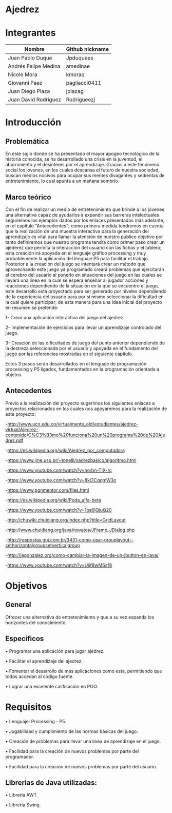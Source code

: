 
# Ajedrez

# Integrantes


|     Nombre         | Github nickname |
|--------------------|-----------------|
|Juan Pablo Duque    |Jpduquees        |
|Andrés Felipe Medina|amedinae         |
|Nicole Mora         |kmoraq           |
|Giovanni Paez       |pagliacci0411    |
|Juan Diego Plaza    |jplazag          |
|Juan David Rodriguez|Rodrigueezj      |


# Introducción

## Problemática

En este siglo donde se ha presentado el mayor apogeo tecnológico de la historia conocida, se ha desarrollado una crisis en la juventud, el aburrimiento y el desinterés por el aprendizaje. Gracias a este fenómeno social los jóvenes, en los cuales descansa el futuro de nuestra sociedad, buscan medios nocivos para ocupar sus mentes divagantes y sedientas de entretenimiento, lo cual apunta a un mañana sombrío.


## Marco teórico

Con el fin de realizar un medio de entretenimiento que brinde a los jóvenes una alternativa capaz de ayudarlos a expandir sus barreras intelectuales seguiremos los ejemplos dados por los enlaces presentados más adelante, en el capítulo "Antecedentes"; como primera medida tendremos en cuenta que la realización de una muestra interactiva para la generación del aprendizaje es vital para llamar la atención de nuestro publico objetivo por tanto definiremos que nuestro programa tendra como primer paso crear un ajederez que permita la interacción del usuario con las fichas y el tablero; esta creación irá apoyada en el lenguaje gráfico processing y muy probablemente la aplicación del lenguaje P5 para facilitar el trabajo.
Posterior a la creación del juego se intentará crear un método que aprovechando este juego ya programado creará problemas que ejercitarán el cerebro del usuario al ponerlo en situaciones del juego en las cuales se llevará una línea en la cual se espera enseñar al jugador acciones y reacciones dependiendo de la situación en la que se encuentre el juego, este desarrollo está proyectado para ser generado por niveles dependiendo de la experiencia del usuario para por sí mismo seleccionar la dificultad en la cual quiere participar; de esta manera para una idea inicial del proyecto en resumen se pretende:

1- Crear una aplicación interactiva del juego del ajedrez.

2- Implementación de ejercicios para llevar un aprendizaje controlado del juego.

3- Creación de las dificultades de juego del punto anterior dependiendo de la destreza seleccionada por el usuario y apoyada en el fundamento del juego por las referencias mostradas en el siguiente capítulo.

Estos 3 pasos serán desarrollados en el lenguaje de programación processing y P5 ligados, fundamentados en la programación orientada a objetos.

## Antecedentes

Previo a la realización del proyecto sugerimos los siguientes enlaces a proyectos relacionados en los cuales nos apoyaremos para la realización de este proyecto:

-http://www.ucn.edu.co/virtualmente_old/estudiantes/ajedrez-virtual/Ajedrez-contenido/C%C3%B3mo%20funciona%20un%20programa%20de%20Ajedrez.pdf

-https://es.wikipedia.org/wiki/Ajedrez_por_computadora

-https://www.ime.usp.br/~tonelli/xadrezbasico/algoritmo.html

-https://www.youtube.com/watch?v=no4m-TIX-rc

-https://www.youtube.com/watch?v=8kI3CqqmW3o

-https://www.pgnmentor.com/files.html

-https://es.wikipedia.org/wiki/Poda_alfa-beta

-https://www.youtube.com/watch?v=1bs6IQjuQ20

-http://chuwiki.chuidiang.org/index.php?title=GridLayout

-http://www.chuidiang.org/java/novatos/JFrame_JDialog.php

-http://respostas.guj.com.br/3431-como-usar-grouplayout--sethorizontalgroupsetverticalgroup

-http://jagonzalez.org/como-cambiar-la-imagen-de-un-jbutton-en-java/

-https://www.youtube.com/watch?v=Uijf8wMSsf8

# Objetivos

## General

Ofrecer una alternativa de entretenimiento y que a su vez expanda los horizontes del conocimiento.

## Específicos

 • Programar una aplicación para jugar ajedrez.

 • Facilitar el aprendizaje del ajedrez.

 • Fomentar el desarrollo de más aplicaciones como esta, permitiendo que todos accedan al código fuente.

 • Lograr una excelente calificación en POO.


# Requisitos


 • Lenguaje: Processing - P5.
 
 • Jugabilidad y cumplimiento de las normas básicas del juego.
   
 • Creación de problemas para llevar una línea de aprendizaje en el juego.
   
 • Facilidad para la creación de nuevos problemas por parte del programador.
   
 • Facilidad para la creación de nuevos problemas por parte del usuario.

## Librerias de Java utilizadas:

   • Librería AWT.
   
   • Librería Swing.
